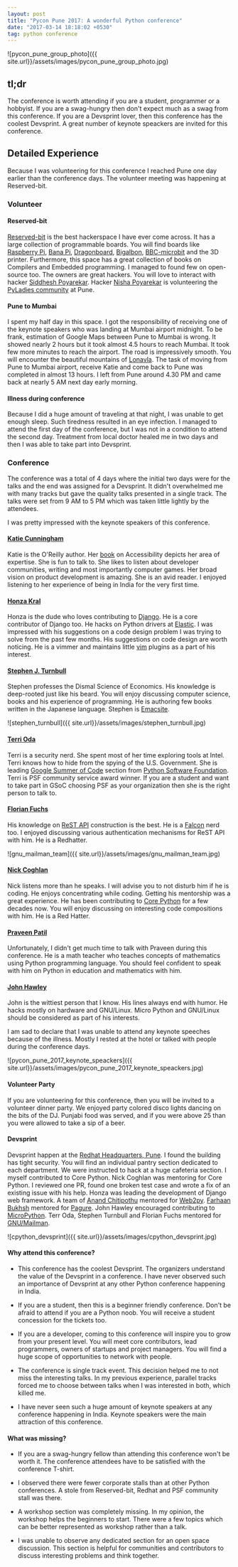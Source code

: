 ```yaml
---
layout: post
title: "Pycon Pune 2017: A wonderful Python conference"
date: "2017-03-14 18:18:02 +0530"
tag: python conference
---
```


![pycon_pune_group_photo]({{
site.url}}/assets/images/pycon_pune_group_photo.jpg)

## tl;dr

The conference is worth attending if you are a student, programmer or a
hobbyist.  If you are a swag-hungry then don't expect much as a swag from this
conference. If you are a Devsprint lover, then this conference has the coolest
Devsprint. A great number of keynote speackers are invited for this conference.


## Detailed Experience

Because I was volunteering for this conference I reached Pune one day earlier
than the conference days. The volunteer meeting was happening at Reserved-bit.

### Volunteer

#### Reserved-bit

[Reserved-bit][reservedbit] is the best hackerspace I have ever come across. It
has a large collection of programmable boards. You will find boards like
[Raspberry Pi](https://en.wikipedia.org/wiki/Raspberry_Pi), [Bana
Pi](https://en.wikipedia.org/wiki/Banana_Pi),
[Dragonboard](https://developer.qualcomm.com/hardware/dragonboard-410c),
[Bigalbon](https://www.bigalsmods.com/product-p/1001.htm),
[BBC-microbit](https://en.wikipedia.org/wiki/Micro_Bit) and the 3D printer.
Furthermore, this space has a great collection of books on Compilers and
Embedded programming. I managed to found few on open-source too. The owners are
great hackers. You will love to interact with hacker [Siddhesh
Poyarekar](https://siddhesh.in/). Hacker [Nisha
Poyarekar](https://twitter.com/nisha_poyarekar) is volunteering the [PyLadies
community](https://www.meetup.com/PyLadies-Pune/) at Pune.


#### Pune to Mumbai

I spent my half day in this space. I got the responsibility of receiving one of
the keynote speakers who was landing at Mumbai airport midnight. To be frank,
estimation of Google Maps between Pune to Mumbai is wrong. It showed nearly 2
hours but it took almost 4.5 hours to reach Mumbai. It took few more minutes to
reach the airport.  The road is impressively smooth. You will encounter the
beautiful mountains of [Lonavla](https://en.wikipedia.org/wiki/Lonavla). The
task of moving from Pune to Mumbai airport, receive Katie and come back to Pune
was completed in almost 13 hours. I left from Pune around 4.30 PM and came back
at nearly 5 AM next day early morning.

#### Illness during conference

Because I did a huge amount of traveling at that night, I was unable to get
enough sleep. Such tiredness resulted in an eye infection. I managed to attend
the first day of the conference, but I was not in a condition to attend the
second day. Treatment from local doctor healed me in two days and then I was
able to take part into Devsprint.

### Conference

The conference was a total of 4 days where the initial two days were for the
talks and the end was assigned for a Devsprint. It didn't overwhelmed me with
many tracks but gave the quality talks presented in a single track. The talks
were set from 9 AM to 5 PM which was taken little lightly by the attendees.

I was pretty impressed with the keynote speakers of this conference.

#### [Katie Cunningham](https://twitter.com/kcunning)

Katie is the O'Reilly author. Her
[book](http://shop.oreilly.com/product/0636920024514.do) on Accessibility
depicts her area of expertise. She is fun to talk to. She likes to listen about
developer communities, writing and most importantly computer games. Her broad
vision on product development is amazing. She is an avid reader. I enjoyed
listening to her experience of being in India for the very first time.

#### [Honza Kral](https://twitter.com/honzakral)

Honza is the dude who loves contributing to
[Django](https://www.djangoproject.com/). He is a core contributor of Django
too. He hacks on Python drivers at [Elastic](https://www.elastic.co/). I was
impressed with his suggestions on a code design problem I was trying to solve
from the past few months.  His suggestions on code design are worth noticing. He
is a vimmer and maintains little [vim](http://vim.org) plugins as a part of his
interest.

#### [Stephen J. Turnbull](https://twitter.com/yasegumi)

Stephen professes the Dismal Science of Economics. His knowledge is deep-rooted
just like his beard. You will enjoy discussing computer science, books and
his experience of programming. He is authoring few books written in the Japanese
language. Stephen is [Emacsite](https://www.gnu.org/s/emacs/).

![stephen_turnbull]({{
site.url}}/assets/images/stephen_turnbull.jpg)

#### [Terri Oda](https://twitter.com/terriko)

Terri is a security nerd. She spent most of her time exploring tools at Intel.
Terri knows how to hide from the spying of the U.S. Government. She is leading
[Google Summer of Code](https://summerofcode.withgoogle.com/) section from
[Python Software Foundation](https://www.python.org/psf/). Terri is PSF
community service award winner. If you are a student and want to take part in
GSoC choosing PSF as your organization then she is the right person to talk to.

#### [Florian Fuchs](https://github.com/flofuchs)

His knowledge on [ReST
API](https://en.wikipedia.org/wiki/Representational_state_transfer) construction
is the best. He is a [Falcon](https://falconframework.org/) nerd too. I enjoyed
discussing various authentication mechanisms for ReST API with him.  He is a
Redhatter.

![gnu_mailman_team]({{
site.url}}/assets/images/gnu_mailman_team.jpg)

#### [Nick Coghlan](https://twitter.com/ncoghlan_dev)

Nick listens more than he speaks. I will advise you to not disturb him if he is
coding. He enjoys concentrating while coding. Getting his mentorship was a great
experience. He has been contributing to [Core
Python](https://github.com/python/cpython) for a few decades now.  You will
enjoy discussing on interesting code compositions with him. He is a Red Hatter.

#### [Praveen Patil](https://twitter.com/_gnovi)

Unfortunately, I didn't get much time to talk with Praveen during this
conference. He is a math teacher who teaches concepts of mathematics using
Python programming language. You should feel confident to speak with him on
Python in education and mathematics with him.


#### [John Hawley](https://github.com/warthog9)

John is the wittiest person that I know. His lines always end with humor. He
hacks mostly on hardware and GNU/Linux. Micro Python and GNU/Linux should be
considered as part of his interests.

I am sad to declare that I was unable to attend any keynote speeches because of
the illness. Mostly I rested at the hotel or talked with people during the
conference days.


![pycon_pune_2017_keynote_speackers]({{
site.url}}/assets/images/pycon_pune_2017_keynote_speackers.jpg)


#### Volunteer Party

If you are volunteering for this conference, then you will be invited to a
volunteer dinner party. We enjoyed party colored disco lights dancing on the
bits of the DJ. Punjabi food was served, and if you were above 25 than you were
allowed to take a sip of a beer.

#### Devsprint

Devsprint happen at the [Redhat Headquarters,
Pune](https://goo.gl/maps/mXeirzQhPFz). I found the building has tight security.
You will find an individual pantry section dedicated to each department. We were
instructed to hack at a huge cafeteria section. I myself contributed to Core
Python. Nick Coghlan was mentoring for Core Python. I reviewed one PR, found one
broken test case and wrote a fix of an existing issue with his help.  Honza was
leading the development of Django web framework. A team of [Anand
Chitipothu](http://anandology.com/) mentored for [Web2py](www.web2py.com/).
[Farhaan Bukhsh](https://twitter.com/fhackdroid) mentored for
[Pagure](https://github.com/pypingou/pagure). John Hawley encouraged
contributing to [MicroPython](https://micropython.org/). Terr Oda, Stephen
Turnbull and Florian Fuchs mentored for
[GNU/Mailman](https://en.wikipedia.org/wiki/GNU_Mailman).


![cpython_devsprint]({{
site.url}}/assets/images/cpython_devsprint.jpg)

#### Why attend this conference?

* This conference has the coolest Devsprint. The organizers understand the value
  of the Devsprint in a conference. I have never observed such an importance of
  Devsprint at any other Python conference happening in India.

* If you are a student, then this is a beginner friendly conference. Don't be
  afraid to attend if you are a Python noob. You will receive a student
  concession for the tickets too.

* If you are a developer, coming to this conference will inspire you to grow
  from your present level. You will meet core contributors, lead programmers,
  owners of startups and project managers. You will find a huge scope of
  opportunities to network with people.

* The conference is single track event. This decision helped me to not miss the
  interesting talks. In my previous experience, parallel tracks forced me to
  choose between talks when I was interested in both, which killed me.

* I have never seen such a huge amount of keynote speakers at any conference
  happening in India. Keynote speakers were the main attraction of this
  conference.

#### What was missing?

* If you are a swag-hungry fellow than attending this conference won't be worth
  it. The conference attendees have to be satisfied with the conference T-shirt.

* I observed there were fewer corporate stalls than at other Python conferences.
  A stole from Reserved-bit, Redhat and PSF community stall was there.

* A workshop section was completely missing. In my opinion, the workshop helps
  the beginners to start. There were a few topics which can be better
  represented as workshop rather than a talk.

* I was unable to observe any dedicated section for an open space discussion.
  This section is helpful for communities and contributors to discuss
  interesting problems and think together.

[reservedbit]: https://reserved-bit.com
